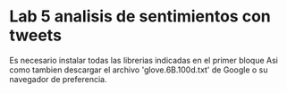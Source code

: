 # Lab 5 analisis de sentimientos con tweets
Es necesario instalar todas las librerias indicadas en el primer bloque
Asi como tambien descargar el archivo 'glove.6B.100d.txt' de Google o su navegador de preferencia.
